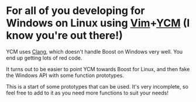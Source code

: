 
# For all of you developing for Windows on Linux using [Vim](http://www.vim.org/)+[YCM](https://github.com/Valloric/YouCompleteMe) (I know you're out there!)

YCM uses [Clang](http://clang.llvm.org/), which doesn't handle Boost on Windows very well. You end up getting lots of red code.

It turns out to be easier to point YCM towards Boost for Linux, and then fake the Windows API with some function prototypes.

This is a start of some prototypes that can be used. It's very incomplete, so feel free to add to it as you need more functions to suit your needs!

